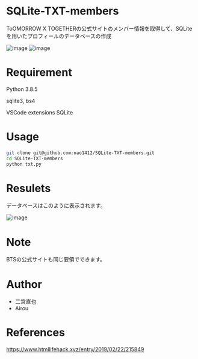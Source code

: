 # SQLite-TXT-members
 
ToOMORROW X TOGETHERの公式サイトのメンバー情報を取得して、SQLiteを用いたプロフィールのデータベースの作成
 
![image](https://user-images.githubusercontent.com/64777602/121476144-4537e080-ca01-11eb-90ad-9613ddb2b0d9.png)
![image](https://user-images.githubusercontent.com/64777602/121476711-f6d71180-ca01-11eb-943c-7d9f05ddf681.png)

 
# Requirement
 
Python 3.8.5

sqlite3, bs4

VSCode extensions SQLite

# Usage 
```bash
git clone git@github.com:nao1412/SQLite-TXT-members.git
cd SQLite-TXT-members
python txt.py
```
# Resulets
データベースはこのように表示されます。

![image](https://user-images.githubusercontent.com/64777602/121476921-2f76eb00-ca02-11eb-875a-5fc76438ff6c.png)

# Note
 
BTSの公式サイトも同じ要領でできます。
 
# Author
 
* 二宮直也
* Airou

# References
https://www.htmllifehack.xyz/entry/2019/02/22/215849

